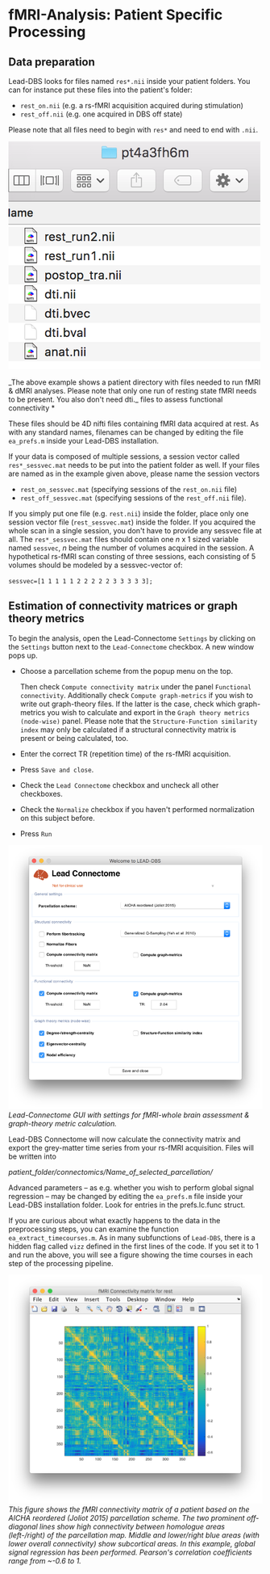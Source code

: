 # fMRI-Analysis: Patient Specific Processing

## Data preparation

Lead-DBS looks for files named `res*.nii` inside your patient folders. You can for instance put these files into the patient's folder:

* `rest_on.nii` \(e.g. a rs-fMRI acquisition acquired during stimulation\)
* `rest_off.nii` \(e.g. one acquired in DBS off state\)

Please note that all files need to begin with `res*` and need to end with `.nii`.

![fMRI files](../../.gitbook/assets/files_connectomics_2.png)

_The above example shows a patient directory with files needed to run fMRI & dMRI analyses. Please note that only one run of resting state fMRI needs to be present. You also don't need dti.\_ files to assess functional connectivity \*

These files should be 4D nifti files containing fMRI data acquired at rest. As with any standard names, filenames can be changed by editing the file `ea_prefs.m` inside your Lead-DBS installation.

If your data is composed of multiple sessions, a session vector called `res*_sessvec.mat` needs to be put into the patient folder as well. If your files are named as in the example given above, please name the session vectors

* `rest_on_sessvec.mat` \(specifying sessions of the `rest_on.nii` file\)
* `rest_off_sessvec.mat` \(specifying sessions of the `rest_off.nii` file\).

If you simply put one file \(e.g. `rest.nii`\) inside the folder, place only one session vector file \(`rest_sessvec.mat`\) inside the folder. If you acquired the whole scan in a single session, you don't have to provide any sessvec file at all. The `res*_sessvec.mat` files should contain one _n_ x 1 sized variable named `sessvec`, _n_ being the number of volumes acquired in the session. A hypothetical rs-fMRI scan consting of three sessions, each consisting of 5 volumes should be modeled by a sessvec-vector of:

`sessvec=[1 1 1 1 1 2 2 2 2 2 3 3 3 3 3];`

## Estimation of connectivity matrices or graph theory metrics

To begin the analysis, open the Lead-Connectome `Settings` by clicking on the `Settings` button next to the `Lead-Connectome` checkbox. A new window pops up.

* Choose a parcellation scheme from the popup menu on the top.

  Then check `Compute connectivity matrix` under the panel `Functional connectivity`. Additionally check `Compute graph-metrics` if you wish to write out graph-theory files. If the latter is the case, check which graph-metrics you wish to calculate and export in the `Graph theory metrics (node-wise)` panel. Please note that the `Structure-Function similarity index` may only be calculated if a structural connectivity matrix is present or being calculated, too.

* Enter the correct TR \(repetition time\) of the rs-fMRI acquisition.
* Press `Save and close`.
* Check the `Lead Connectome` checkbox and uncheck all other checkboxes.
* Check the `Normalize` checkbox if you haven't performed normalization on this subject before.
* Press `Run`

![Lead-Connectome GUI](../../.gitbook/assets/lc.png) _Lead-Connectome GUI with settings for fMRI-whole brain assessment & graph-theory metric calculation._

Lead-DBS Connectome will now calculate the connectivity matrix and export the grey-matter time series from your rs-fMRI acquisition. Files will be written into

_patient\_folder/connectomics/Name\_of\_selected\_parcellation/_

Advanced parameters – as e.g. whether you wish to perform global signal regression – may be changed by editing the `ea_prefs.m` file inside your Lead-DBS installation folder. Look for entries in the prefs.lc.func struct.

If you are curious about what exactly happens to the data in the preprocessing steps, you can examine the function `ea_extract_timecourses.m`. As in many subfunctions of `Lead-DBS`, there is a hidden flag called `vizz` defined in the first lines of the code. If you set it to 1 and run the above, you will see a figure showing the time courses in each step of the processing pipeline.

![This image shows the fMRI connectivity matrix of a patient based on the AICHA reordered \(Joliot 2015\) parcellation scheme](../../.gitbook/assets/fmri_cm_aicha.png) _This figure shows the fMRI connectivity matrix of a patient based on the AICHA reordered \(Joliot 2015\) parcellation scheme. The two prominent off-diagonal lines show high connectivity between homologue areas \(left-/right\) of the parcellation map. Middle and lower/right blue areas \(with lower overall connectivity\) show subcortical areas. In this example, global signal regression has been performed. Pearson's correlation coefficients range from ~-0.6 to 1._


